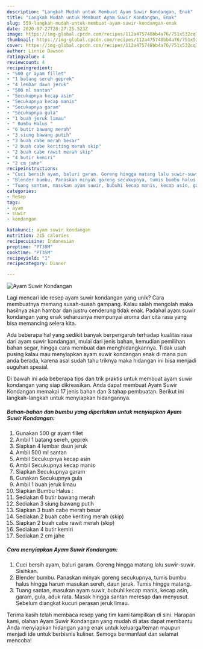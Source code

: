 ```yaml
---
description: "Langkah Mudah untuk Membuat Ayam Suwir Kondangan, Enak"
title: "Langkah Mudah untuk Membuat Ayam Suwir Kondangan, Enak"
slug: 559-langkah-mudah-untuk-membuat-ayam-suwir-kondangan-enak
date: 2020-07-27T20:27:25.523Z
image: https://img-global.cpcdn.com/recipes/112a475748bb4a76/751x532cq70/ayam-suwir-kondangan-foto-resep-utama.jpg
thumbnail: https://img-global.cpcdn.com/recipes/112a475748bb4a76/751x532cq70/ayam-suwir-kondangan-foto-resep-utama.jpg
cover: https://img-global.cpcdn.com/recipes/112a475748bb4a76/751x532cq70/ayam-suwir-kondangan-foto-resep-utama.jpg
author: Linnie Dawson
ratingvalue: 4
reviewcount: 4
recipeingredient:
- "500 gr ayam fillet"
- "1 batang sereh geprek"
- "4 lembar daun jeruk"
- "500 ml santan"
- "Secukupnya kecap asin"
- "Secukupnya kecap manis"
- "Secukupnya garam"
- "Secukupnya gula"
- "1 buah jeruk limau"
- " Bumbu Halus "
- "6 butir bawang merah"
- "3 siung bawang putih"
- "3 buah cabe merah besar"
- "2 buah cabe keriting merah skip"
- "2 buah cabe rawit merah skip"
- "4 butir kemiri"
- "2 cm jahe"
recipeinstructions:
- "Cuci bersih ayam, baluri garam. Goreng hingga matang lalu suwir-suwir. Sisihkan."
- "Blender bumbu. Panaskan minyak goreng secukupnya, tumis bumbu halus hingga harum masukan sereh, daun jeruk. Tumis hingga matang."
- "Tuang santan, masukan ayam suwir, bubuhi kecap manis, kecap asin, garam, gula, aduk rata. Masak hingga santan meresap dan menyusut. Sebelum diangkat kucuri perasan jeruk limau."
categories:
- Resep
tags:
- ayam
- suwir
- kondangan

katakunci: ayam suwir kondangan 
nutrition: 215 calories
recipecuisine: Indonesian
preptime: "PT38M"
cooktime: "PT35M"
recipeyield: "1"
recipecategory: Dinner

---
```



![Ayam Suwir Kondangan](https://img-global.cpcdn.com/recipes/112a475748bb4a76/751x532cq70/ayam-suwir-kondangan-foto-resep-utama.jpg)

Lagi mencari ide resep ayam suwir kondangan yang unik? Cara membuatnya memang susah-susah gampang. Kalau salah mengolah maka hasilnya akan hambar dan justru cenderung tidak enak. Padahal ayam suwir kondangan yang enak seharusnya mempunyai aroma dan cita rasa yang bisa memancing selera kita.

Ada beberapa hal yang sedikit banyak berpengaruh terhadap kualitas rasa dari ayam suwir kondangan, mulai dari jenis bahan, kemudian pemilihan bahan segar, hingga cara membuat dan menghidangkannya. Tidak usah pusing kalau mau menyiapkan ayam suwir kondangan enak di mana pun anda berada, karena asal sudah tahu triknya maka hidangan ini bisa menjadi suguhan spesial.




Di bawah ini ada beberapa tips dan trik praktis untuk membuat ayam suwir kondangan yang siap dikreasikan. Anda dapat membuat Ayam Suwir Kondangan memakai 17 jenis bahan dan 3 tahap pembuatan. Berikut ini langkah-langkah untuk menyiapkan hidangannya.

<!--inarticleads1-->

##### Bahan-bahan dan bumbu yang diperlukan untuk menyiapkan Ayam Suwir Kondangan:

1. Gunakan 500 gr ayam fillet
1. Ambil 1 batang sereh, geprek
1. Siapkan 4 lembar daun jeruk
1. Ambil 500 ml santan
1. Ambil Secukupnya kecap asin
1. Ambil Secukupnya kecap manis
1. Siapkan Secukupnya garam
1. Gunakan Secukupnya gula
1. Ambil 1 buah jeruk limau
1. Siapkan  Bumbu Halus :
1. Sediakan 6 butir bawang merah
1. Sediakan 3 siung bawang putih
1. Siapkan 3 buah cabe merah besar
1. Sediakan 2 buah cabe keriting merah (skip)
1. Siapkan 2 buah cabe rawit merah (skip)
1. Sediakan 4 butir kemiri
1. Sediakan 2 cm jahe




<!--inarticleads2-->

##### Cara menyiapkan Ayam Suwir Kondangan:

1. Cuci bersih ayam, baluri garam. Goreng hingga matang lalu suwir-suwir. Sisihkan.
1. Blender bumbu. Panaskan minyak goreng secukupnya, tumis bumbu halus hingga harum masukan sereh, daun jeruk. Tumis hingga matang.
1. Tuang santan, masukan ayam suwir, bubuhi kecap manis, kecap asin, garam, gula, aduk rata. Masak hingga santan meresap dan menyusut. Sebelum diangkat kucuri perasan jeruk limau.




Terima kasih telah membaca resep yang tim kami tampilkan di sini. Harapan kami, olahan Ayam Suwir Kondangan yang mudah di atas dapat membantu Anda menyiapkan hidangan yang enak untuk keluarga/teman maupun menjadi ide untuk berbisnis kuliner. Semoga bermanfaat dan selamat mencoba!
